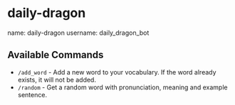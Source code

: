 # daily-dragon

name: daily-dragon
username: daily_dragon_bot

## Available Commands
* `/add_word` - Add a new word to your vocabulary. If the word already exists, it will not be added.
* `/random` - Get a random word with pronunciation, meaning and example sentence.

